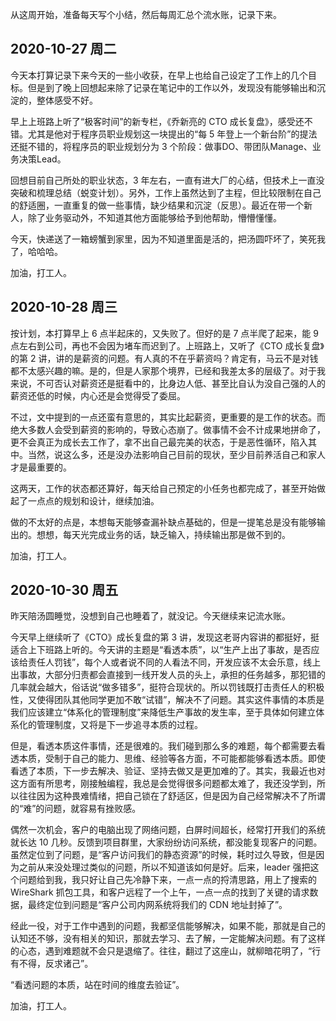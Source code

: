 从这周开始，准备每天写个小结，然后每周汇总个流水账，记录下来。

## 2020-10-27 周二

今天本打算记录下来今天的一些小收获，在早上也给自己设定了工作上的几个目标。但是到了晚上回想起来除了记录在笔记中的工作以外，发现没有能够输出和沉淀的，整体感受不好。

早上上班路上听了“极客时间”的新专栏，《乔新亮的 CTO 成长复盘》，感受还不错。尤其是他对于程序员职业规划这一块提出的“每 5 年登上一个新台阶”的提法还挺不错的，将程序员的职业规划分为 3 个阶段：做事DO、带团队Manage、业务决策Lead。

回想目前自己所处的职业状态，3 年左右，一直有进大厂的心结，但技术上一直没突破和梳理总结（蜕变计划）。另外，工作上虽然达到了主程，但比较限制在自己的舒适圈，一直重复的做一些事情，缺少结果和沉淀（反思）。最近在带一个新人，除了业务驱动外，不知道其他方面能够给予到他帮助，懵懵懂懂。

今天，快递送了一箱螃蟹到家里，因为不知道里面是活的，把汤圆吓坏了，笑死我了，哈哈哈。

加油，打工人。


## 2020-10-28 周三

按计划，本打算早上 6 点半起床的，又失败了。但好的是 7 点半爬了起来，能 9 点左右到公司，再也不会因为堵车而迟到了。上班路上，又听了《CTO 成长复盘》的第 2 讲，讲的是薪资的问题。有人真的不在乎薪资吗？肯定有，马云不是对钱都不太感兴趣的嘛。是的，但是人家那个境界，已经和我差太多的层级了。对于我来说，不可否认对薪资还是挺看中的，比身边人低、甚至比自认为没自己强的人的薪资还低的时候，内心还是会觉得受了委屈。

不过，文中提到的一点还蛮有意思的，其实比起薪资，更重要的是工作的状态。而绝大多数人会受到薪资的影响的，导致心态崩了。做事情不会不计成果地拼命了，更不会真正为成长去工作了，拿不出自己最完美的状态，于是恶性循环，陷入其中。当然，说这么多，还是没办法影响自己目前的现状，至少目前养活自己和家人才是最重要的。

这两天，工作的状态都还算好，每天给自己预定的小任务也都完成了，甚至开始做起了一点点的规划和设计，继续加油。

做的不太好的点是，本想每天能够查漏补缺点基础的，但是一提笔总是没有能够输出的。想想，每天光完成业务的话，缺乏输入，持续输出那是做不到的。

加油，打工人。


## 2020-10-30 周五

昨天陪汤圆睡觉，没想到自己也睡着了，就没记。今天继续来记流水账。

今天早上继续听了《CTO》成长复盘的第 3 讲，发现这老哥内容讲的都挺好，挺适合上下班路上听的。今天讲的主题是“看透本质”，以“生产上出了事故，是否应该给责任人罚钱”，每个人或者说不同的人看法不同，开发应该不太会乐意，线上出事故，大部分归责都会直接到一线开发人员的头上，承担的任务越多，那犯错的几率就会越大，俗话说“做多错多”，挺符合现状的。所以罚钱既打击责任人的积极性，又使得团队其他同学更加不敢“试错”，解决不了问题。其实这件事情的本质是我们应该建立“体系化的管理制度”来降低生产事故的发生率，至于具体如何建立体系化的管理制度，又将是下一步追寻本质的过程。

但是，看透本质这件事情，还是很难的。我们碰到那么多的难题，每个都需要去看透本质，受制于自己的能力、思维、经验等各方面，不可能都能够看透本质。即使看透了本质，下一步去解决、验证、坚持去做又是更加难的了。其实，我最近也对这方面有所思考，刚接触编程，我总是会觉得很多问题都太难了，我还没学到，所以往往因为这种畏难情绪，把自己锁在了舒适区，但是因为自己经常解决不了所谓的“难”的问题，就容易有挫败感。

偶然一次机会，客户的电脑出现了网络问题，白屏时间超长，经常打开我们的系统就长达 10 几秒。反馈到项目群里，大家纷纷访问系统，都没能复现客户的问题。虽然定位到了问题，是“客户访问我们的静态资源”的时候，耗时过久导致，但是因为之前从来没处理过类似的问题，所以不知道该如何是好。后来，leader 强把这个问题给到我，我只好让自己先冷静下来，一点一点的捋清思路，用上了搜索的 WireShark 抓包工具，和客户远程了一个上午，一点一点的找到了关键的请求数据，最终定位到问题是“客户公司内网系统将我们的 CDN 地址封掉了”。

经此一役，对于工作中遇到的问题，我都坚信能够解决，如果不能，那就是自己的认知还不够，没有相关的知识，那就去学习、去了解，一定能解决问题。有了这样的心态，遇到难题就不会只是退缩了。往往，翻过了这座山，就柳暗花明了，“行有不得，反求诸己”。

“看透问题的本质，站在时间的维度去验证”。

加油，打工人。